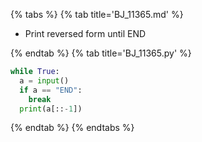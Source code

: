 {% tabs %}
{% tab title='BJ_11365.md' %}

* Print reversed form until END

{% endtab %}
{% tab title='BJ_11365.py' %}

```py
while True:
  a = input()
  if a == "END":
    break
  print(a[::-1])
```

{% endtab %}
{% endtabs %}